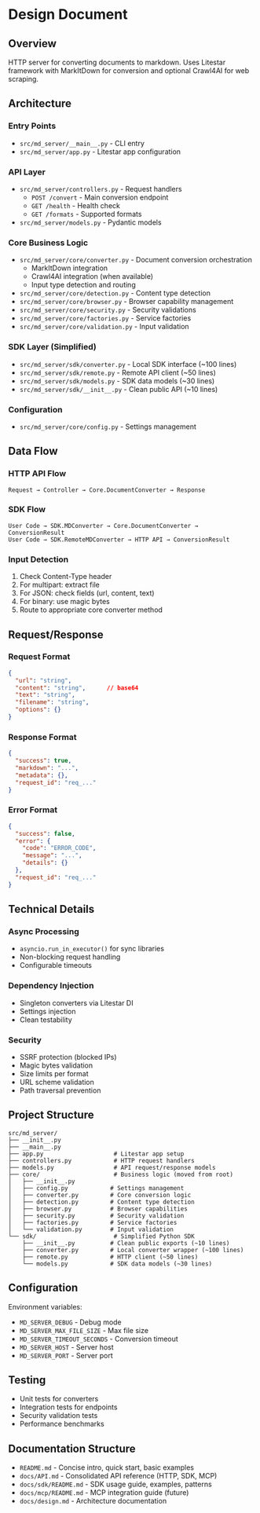 # Design Document

## Overview

HTTP server for converting documents to markdown. Uses Litestar framework with MarkItDown for conversion and optional Crawl4AI for web scraping.

## Architecture

### Entry Points
- `src/md_server/__main__.py` - CLI entry
- `src/md_server/app.py` - Litestar app configuration

### API Layer
- `src/md_server/controllers.py` - Request handlers
  - `POST /convert` - Main conversion endpoint
  - `GET /health` - Health check
  - `GET /formats` - Supported formats
- `src/md_server/models.py` - Pydantic models

### Core Business Logic
- `src/md_server/core/converter.py` - Document conversion orchestration
  - MarkItDown integration
  - Crawl4AI integration (when available)
  - Input type detection and routing
- `src/md_server/core/detection.py` - Content type detection
- `src/md_server/core/browser.py` - Browser capability management
- `src/md_server/core/security.py` - Security validations
- `src/md_server/core/factories.py` - Service factories
- `src/md_server/core/validation.py` - Input validation

### SDK Layer (Simplified)
- `src/md_server/sdk/converter.py` - Local SDK interface (~100 lines)
- `src/md_server/sdk/remote.py` - Remote API client (~50 lines)
- `src/md_server/sdk/models.py` - SDK data models (~30 lines)
- `src/md_server/sdk/__init__.py` - Clean public API (~10 lines)

### Configuration
- `src/md_server/core/config.py` - Settings management

## Data Flow

### HTTP API Flow
```
Request → Controller → Core.DocumentConverter → Response
```

### SDK Flow
```
User Code → SDK.MDConverter → Core.DocumentConverter → ConversionResult
User Code → SDK.RemoteMDConverter → HTTP API → ConversionResult
```

### Input Detection

1. Check Content-Type header
2. For multipart: extract file
3. For JSON: check fields (url, content, text)
4. For binary: use magic bytes
5. Route to appropriate core converter method

## Request/Response

### Request Format
```json
{
  "url": "string",
  "content": "string",      // base64
  "text": "string",
  "filename": "string",
  "options": {}
}
```

### Response Format
```json
{
  "success": true,
  "markdown": "...",
  "metadata": {},
  "request_id": "req_..."
}
```

### Error Format
```json
{
  "success": false,
  "error": {
    "code": "ERROR_CODE",
    "message": "...",
    "details": {}
  },
  "request_id": "req_..."
}
```

## Technical Details

### Async Processing
- `asyncio.run_in_executor()` for sync libraries
- Non-blocking request handling
- Configurable timeouts

### Dependency Injection
- Singleton converters via Litestar DI
- Settings injection
- Clean testability

### Security
- SSRF protection (blocked IPs)
- Magic bytes validation
- Size limits per format
- URL scheme validation
- Path traversal prevention

## Project Structure

```
src/md_server/
├── __init__.py
├── __main__.py
├── app.py                    # Litestar app setup
├── controllers.py            # HTTP request handlers
├── models.py                 # API request/response models
├── core/                     # Business logic (moved from root)
│   ├── __init__.py
│   ├── config.py            # Settings management
│   ├── converter.py         # Core conversion logic
│   ├── detection.py         # Content type detection  
│   ├── browser.py           # Browser capabilities
│   ├── security.py          # Security validation
│   ├── factories.py         # Service factories
│   └── validation.py        # Input validation
└── sdk/                      # Simplified Python SDK
    ├── __init__.py          # Clean public exports (~10 lines)
    ├── converter.py         # Local converter wrapper (~100 lines)
    ├── remote.py            # HTTP client (~50 lines)
    └── models.py            # SDK data models (~30 lines)
```

## Configuration

Environment variables:
- `MD_SERVER_DEBUG` - Debug mode
- `MD_SERVER_MAX_FILE_SIZE` - Max file size
- `MD_SERVER_TIMEOUT_SECONDS` - Conversion timeout
- `MD_SERVER_HOST` - Server host
- `MD_SERVER_PORT` - Server port

## Testing

- Unit tests for converters
- Integration tests for endpoints
- Security validation tests
- Performance benchmarks

## Documentation Structure

- `README.md` - Concise intro, quick start, basic examples
- `docs/API.md` - Consolidated API reference (HTTP, SDK, MCP)
- `docs/sdk/README.md` - SDK usage guide, examples, patterns
- `docs/mcp/README.md` - MCP integration guide (future)
- `docs/design.md` - Architecture documentation